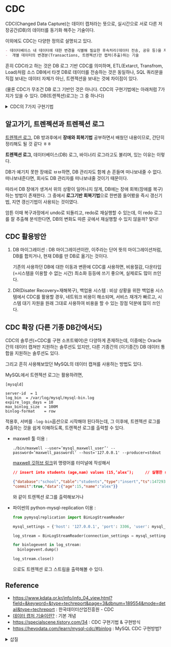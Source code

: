 # CDC

CDC(Changed Data Capture)는 데이터 캡처라는 뜻으로,
실시간으로 서로 다른 저장공간(DB)의 데이터를 동기화 해주는 기술이다.

이외에도 CDC는 다양한 정의로 설명되고 있다.

```markdown
- 데이터베이스 내 데이터에 대한 변경을 식별해 필요한 후속처리(데이터 전송, 공유 등)을 자동화하는 기술 (or 설계 기법이자 구조)
-  개별 데이터의 변경분(Transactions, 트렌젝션)만 캡처(추출)하는 기술
```

흔히 CDC라고 하는 것은 DB 로그 기반 CDC를 의미하며,
ETL(Extarct, Transfrom, Load)처럼 소스 DB에서 타겟 DB로 데이터를 전송하는 것은 동일하나, SQL 쿼리문을 직접 보내는 데이터 자체가 아닌, 트렌젝션을 보내는 것에 차이점이 있다.

(물론 CDC가 무조건 DB 로그 기반인 것은 아니다.
CDC의 구현기법에는 아래처럼 7가지가 있을 수 있다. DB(트렌젝션)로그는 그 중 하나다)

<details>
    <summary>CDC의 7가지 구현기법</summary>

    1. Time Stamp on Rows
    
          - 테이블 내 마지막 변경 시점을 기록하는 타임스탬프 칼럼 존재
          - 더 최근의 타임스탬프 값을 갖는 레코드가 발견되면 변경된 것으로 식별
    
     2. Version Numbers on Rows
    
          - 테이블 내 버전을 기록하는 칼럼 존재
          - 더 최근의(=더 높은) 버전을 보유한 레코드가 발견되면 변경된 것으로 식별
    
     3. Status on Rows
    
          - 타임 스탬프 및 버전 넘버 기법에 대한 보완 용도로 활용
          - 타임 스탬프 및 버전에 따라 데이터 변경의 여부를 True/False의 불린(boolean)값으로 저장하는 칼럼 존재
          - 불린(boolean)값을 기반으로 변경 여부 판단
    
     4. Time/Version/Status on Rows
    
          - 타임스탬프, 버전 넘버, 상태 값의 세가지 특성을 모두 활용하는 기법
    
     5. Triggers on Tables
    
          - 데이터베이스 트리거를 활용 사전에 등록(Subscribe)된 다수 대상 시스템(Target)에 변경 데이터를 배포(Publish)하는 형태로 CDC를 구현
          - 데이터베이스 트리거는 시스템 복잡도 증가, 변경 관리의 어려움, 확장성의 감소를 유발하는 등 시스템 유지보수성을 저하시키는 특성이 있음
    
     6. Event Programming
    
          - 데이터 변경 식별 기능을 애플리케이션에 구현
          - 이로인해 애플리케이션 개발 부담과 복잡도를 증가시키나, 다양한 조건에 의해 CDC 매커니즘을 구현
    
     7. Log Scanner on Database
    
          - 트랜잭션 로그에 대한 스캐닝 및 변경 내역에 대한 해석을 통해 CDC 매커니즘을 구현
          - 다수의 서로 다른 데이터베이스를 사용하는 환경에서 적용 시 작업 규모가 증가될 수 있으므로 주의가 필요
          - 장점 : 데이터베이스와 사용 애플리케이션에 대한 영향도 최소화, 변경 식별 지연시간 최소화, 트랜잭션 무결성에 대한 영향도 최소화, 데이터베이스 스키마 변경 불필요
</details>



## 알고가기, 트렌젝션과 트렌젝션 로그

[트렌젝션 로그]([https://ko.wikipedia.org/wiki/%ED%8A%B8%EB%9E%9C%EC%9E%AD%EC%85%98_%EB%A1%9C%EA%B7%B8](https://ko.wikipedia.org/wiki/트랜잭션_로그)), DB 방과후에서 **장애와 회복기법** 공부하면서 배웠던 내용이므로, 간단히 정리해도 될 것 같다 ㅎㅎ

**트렌젝션 로그**, 데이터베이스(DB) 로그, 바이너리 로그라고도 불리며, 있는 이유는 이렇다.

DB가 예기치 못한 장애로 ㅂㅂ하면, DB 관리자도 함께 손 흔들며 떠나보내줄 수 없다. 
떠나보내준다면, 회사도 DB 관리자를 떠나보내줄 것이기 때문이다.

따라서 DB 장애가 생겨서 위의 상황이 일어나지 않게, DB에는 장애 회복(장애를 복구)하는 방법이 존재한다. 
그 중에서 **로그기반 회복기법**으로 한번쯤 들어봤을 즉시 갱신기법, 지연 갱신기법이 사용되는 것이였다.

암튼 이때 복구과정에서 undo로 되돌리고, redo로 재실행할 수 있는데, 
이 redo 로그를 잘 추출해 분석한다면, DB의 변화도 따른 곳에서 재실행할 수 있지 않을까? 
맞다!

## CDC 활용방안

1. DB 마이그레이션 : 
   DB 마이그레이션이란, 이주라는 단어 뜻의 마이그레이션처럼, DB를 합치거나, 현재 DB를 딴 DB로 옮기는 것이다.

   기존의 사용하던 DB에 대한 이동과 변환에 CDC를 사용하면, 비용절감, 다운타입(=시스템을 이용할 수 없는 시간) 최소화 등등에 쓰기 좋으며, 실제로도 많이 쓰인다.

2. DR(Disater Recovery=재해복구), 백업용 시스템 :
   비상 상황을 위한 백업용 시스템에서 CDC를 활용할 경우, 네트워크 비용이 해소되며, 서비스 재개가 빠르고, 시스템 대기 자원을 원래 그대로 사용하여 비용을 할 수 있는 장점 덕분에 많이 쓰인다.

## CDC 확장 (다른 기종 DB간에서도)

CDC의 솔루션(=CDC를 구현 소프트웨어)은 다양하게 존재하는데,
이중에는 Oracle 간의 데이터 캡쳐만 지원하는 솔루션도 있지만,
다른 기종간의 (이기종간) DB 데이터 통합을 지원하는 솔루션도 있다.

그리고 흔히 사용해보았던 MySQL의 데이터 캡쳐를 사용하는 방법도 있다.

MySQL에서 트렌젝션 로그는 활용하려면, 

```
[mysqld]

server-id  = 1
log_bin  = /var/log/mysql/mysql-bin.log
expire_logs_days = 10
max_binlog_size  = 100M
binlog-format    = row 
```

적용후, 서버를 ```-log-bin```옵션으로 시작해야 된다하는데,
그 이후에, 트렌젝션 로그를 추출하는 것을 쉽게 이해하도록, 트렌젝션 로그를 출력할 수 있다.

- maxwell 툴 이용 :

  ```
  ./bin/maxwell --user=’mysql_maxwell_user’' --password=’maxwell_passwordl' --host='127.0.0.1' --producer=stdout
  ```

  [maxwell 깃허브 링크](https://github.com/zendesk/maxwell)위 명령어를 터미널에 작성해서 
  ```json
  // insert into students (age,nam) values (15,’alex’);		// 실행한 sql 쿼리
  
  {"database":"school","table":"students","type":"insert","ts":1472937475,"xid":211209,
  "commit":true,"data":{"age":15,"name":"alex"}}
  ```
  와 같이 트렌젝션 로그를 출력해보거나
  
- 파이썬의 python-mysql-replication 이용 :
  ```python
  from pymysqlreplication import BinLogStreamReader

  mysql_settings = {'host': '127.0.0.1', 'port': 3306, 'user': mysql_user, 'passwd': 'mysql_password'}

  log_stream = BinLogStreamReader(connection_settings = mysql_settings, server_id=100)

  for binlogevent in log_stream:
    binlogevent.dump()
  
  log_stream.close()
  ```
  으로도 트렌젝션 로그 스트림을 출력해볼 수 있다.
  

## Reference

- https://www.kdata.or.kr/info/info_04_view.html?field=&keyword=&type=techreport&page=3&dbnum=189554&mode=detail&type=techreport : 한국데이터산업진흥원 - CDC
- [데이터 캡처 기술이란?](https://medium.com/wedatalab/cdc-데이터-캡처-기술이란-24bb87e8f566) : 기본 개념
- https://specialscene.tistory.com/34 : CDC 구현기법 & 구현방식
- https://hevodata.com/learn/mysql-cdc/#binlog : MySQL CDC 구현방법?

<details>
    <summary>삽질</summary>

    - https://dohoons.com/blog/1722/ : realworld 란
    - https://github.com/gothinkster/realworld : realworld 깃허브 repo

</details>    
